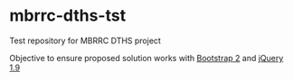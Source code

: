 # mbrrc-dths-tst

Test repository for MBRRC DTHS project

Objective to ensure proposed solution works with [Bootstrap 2](https://getbootstrap.com/) and [jQuery 1.9](https://jquery.com/)

